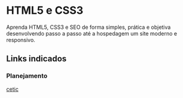 # HTML5 e CSS3
Aprenda HTML5, CSS3 e SEO de forma simples, prática e objetiva desenvolvendo passo a passo até a hospedagem um site moderno e responsivo.
## Links indicados
### Planejamento
[cetic](https://www.cetic.br)
